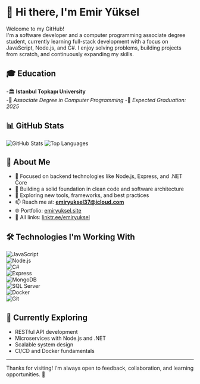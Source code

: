 # 👋 Hi there, I'm Emir Yüksel

Welcome to my GitHub!  
I'm a software developer and a computer programming associate degree student, currently learning full-stack development with a focus on JavaScript, Node.js, and C#. I enjoy solving problems, building projects from scratch, and continuously expanding my skills.

## 🎓 Education

-🏛️ **Istanbul Topkapı University**  
-📍 *Associate Degree in Computer Programming*
-📅 *Expected Graduation: 2025*

## 📊 GitHub Stats

![GitHub Stats](https://github-readme-stats.vercel.app/api?username=emiryuksel&show_icons=true&theme=radical)
![Top Languages](https://github-readme-stats.vercel.app/api/top-langs/?username=emiryuksel&layout=compact&theme=radical)

## 🚀 About Me

- 🎯 Focused on backend technologies like Node.js, Express, and .NET Core  
- 🧱 Building a solid foundation in clean code and software architecture  
- 🌱 Exploring new tools, frameworks, and best practices  
- 📫 Reach me at: **emiryuksel37@icloud.com**
- 🌐 Portfolio: [emiryuksel.site](https://emiryuksel.site)
- 🔗 All links: [linktr.ee/emiryuksel](https://linktr.ee/emiryuksel)

## 🛠️ Technologies I'm Working With

![JavaScript](https://img.shields.io/badge/-JavaScript-black?style=flat-square&logo=javascript)  
![Node.js](https://img.shields.io/badge/-Node.js-black?style=flat-square&logo=node.js)  
![C#](https://img.shields.io/badge/-C%23-239120?style=flat-square&logo=c-sharp&logoColor=white)  
![Express](https://img.shields.io/badge/-Express.js-black?style=flat-square&logo=express)  
![MongoDB](https://img.shields.io/badge/-MongoDB-black?style=flat-square&logo=mongodb)  
![SQL Server](https://img.shields.io/badge/-SQL%20Server-CC2927?style=flat-square&logo=microsoft-sql-server&logoColor=white)  
![Docker](https://img.shields.io/badge/-Docker-2496ED?style=flat-square&logo=docker&logoColor=white)  
![Git](https://img.shields.io/badge/-Git-F05032?style=flat-square&logo=git&logoColor=white)

## 🧠 Currently Exploring

- RESTful API development  
- Microservices with Node.js and .NET  
- Scalable system design  
- CI/CD and Docker fundamentals

---

Thanks for visiting! I'm always open to feedback, collaboration, and learning opportunities. 🚀
